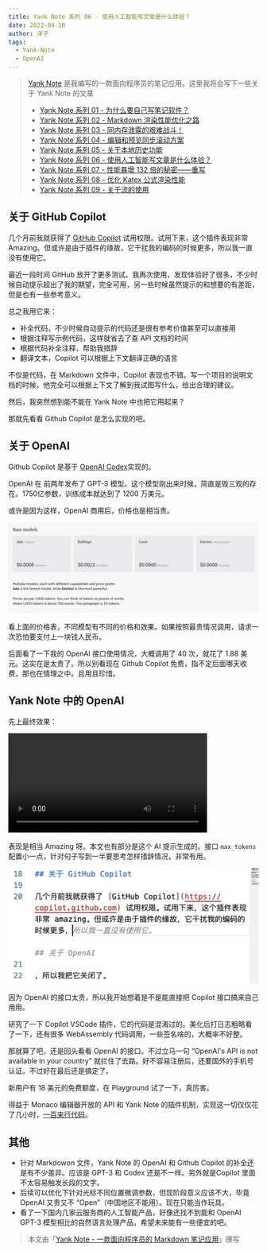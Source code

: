 ```yaml
---
title: Yank Note 系列 06 - 使用人工智能写文章是什么体验？
date: 2022-04-10
author: 洋子
tags:
  - Yank-Note
  - OpenAI
---
```


> [Yank Note](https://github.com/purocean/yn) 是我编写的一款面向程序员的笔记应用。这里我将会写下一些关于 Yank Note 的文章
> - [Yank Note 系列 01 - 为什么要自己写笔记软件？](/yank-note-01)
> - [Yank Note 系列 02 - Markdown 渲染性能优化之路](/yank-note-02)
> - [Yank Note 系列 03 - 同内存泄露的艰难战斗！](/yank-note-03)
> - [Yank Note 系列 04 - 编辑和预览同步滚动方案](/yank-note-04)
> - [Yank Note 系列 05 - 关于本地历史功能](/yank-note-05)
> - [Yank Note 系列 06 - 使用人工智能写文章是什么体验？](/yank-note-06)
> - [Yank Note 系列 07 - 性能暴增 132 倍的秘密——重写](/yank-note-07)
> - [Yank Note 系列 08 - 优化 Katex 公式渲染性能](/yank-note-08)
> - [Yank Note 系列 09 - 关于流的使用](/yank-note-09)

## 关于 GitHub Copilot

几个月前我就获得了 [GitHub Copilot](https://copilot.github.com) 试用权限。试用下来，这个插件表现非常 Amazing。但或许是由于插件的缘故，它干扰我的编码的时候更多，所以我一直没有使用它。

最近一段时间 GitHub 放开了更多测试。我再次使用，发现体验好了很多，不少时候自动提示超出了我的期望，完全可用，另一些时候虽然提示的和想要的有差距，但是也有一些参考意义。

总之我用它来：

- 补全代码，不少时候自动提示的代码还是很有参考价值甚至可以直接用
- 根据注释写示例代码，这样就省去了查 API 文档的时间
- 根据代码补全注释，帮助我措辞
- 翻译文本，Copilot 可以根据上下文翻译正确的语言

不仅是代码，在 Markdown 文件中，Copilot 表现也不错。写一个项目的说明文档的时候，他完全可以根据上下文了解到我试图写什么，给出合理的建议。

然后，我突然想到能不能在 Yank Note 中也把它用起来？

那就先看看 Github Copilot 是怎么实现的吧。

## 关于 OpenAI

Github Copilot 是基于 [OpenAI Codex](https://copilot.github.com/#faq-what-is-github-copilot)实现的。

OpenAI 在 前两年发布了 GPT-3 模型。这个模型刚出来时候，简直是毁三观的存在。1750亿参数，训练成本就达到了 1200 万美元。

或许是因为这样，OpenAI 商用后，价格也是相当贵。

![Img](./FILES/2022-04-10-yank-note-06.md/246b5a9e.png)

看上面的价格表，不同模型有不同的价格和效果。如果按照最贵情况调用，请求一次恐怕要支付上一块钱人民币。

后面看了一下我的 OpenAI 接口使用情况，大概调用了 40 次，就花了 1.88 美元。这实在是太贵了。所以别看现在 Github Copilot 免费，指不定后面哪天收费，那也在情理之中。且用且珍惜。

## Yank Note 中的 OpenAI

先上最终效果：

<video src="./FILES/2022-04-10-yank-note-06.md/openai.mp4" height="200" controls></video>

表现是相当 Amazing 呀。本文也有部分是这个 AI 提示生成的。接口 `max_tokens` 配置小一点，针对句子写到一半要思考怎样措辞情况，非常有用。

![Img](./FILES/2022-04-10-yank-note-06.md/b76d25ef.png)

因为 OpenAI 的接口太贵，所以我开始想着是不是能直接把 Copilot 接口搞来自己用用。

研究了一下 Copilot VSCode 插件，它的代码是混淆过的。美化后打日志粗略看了一下，还有很多 WebAssembly 代码调用，一些签名啥的，大概率不好整。

那就算了吧，还是回头看看 OpenAI 的接口。不过立马一句 “OpenAI's API is not available in your country” 就拦住了去路。好不容易注册后，还要国外的手机号认证。不过好在最后还是搞定了。

新用户有 18 美元的免费额度，在 Playground 试了一下，真厉害。

得益于 Monaco 编辑器开放的 API 和 Yank Note 的插件机制，实现这一切仅仅花了几小时，[一百来行代码](https://github.com/purocean/yn/commit/a01f2bc5fa4055ee803438a047a7011fab42c762)。

## 其他

- 针对 Markdowon 文件，Yank Note 的 OpenAI 和 Github Copilot 的补全还是有不少差异。应该是 GPT-3 和 Codex 还是不一样。另外就是Copilot 里面不太容易触发长段的文字。
- 后续可以优化下针对光标不同位置微调参数，但现阶段意义应该不大，毕竟 OpenAI 又贵又不 “Open”（中国地区不能用）。现在只能当作玩具。
- 看了一下国内几家云服务商的人工智能产品，好像还找不到能和 OpenAI GPT-3 模型相比的自然语言处理产品，希望未来能有一些便宜的吧。

> 本文由「[Yank Note - 一款面向程序员的 Markdown 笔记应用](https://github.com/purocean/yn)」撰写
